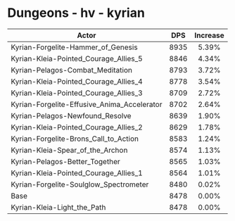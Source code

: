 # Dungeons - hv - kyrian
| Actor | DPS | Increase |
|---|:---:|:---:|
|Kyrian-Forgelite-Hammer_of_Genesis|8935|5.39%|
|Kyrian-Kleia-Pointed_Courage_Allies_5|8846|4.34%|
|Kyrian-Pelagos-Combat_Meditation|8793|3.72%|
|Kyrian-Kleia-Pointed_Courage_Allies_4|8778|3.54%|
|Kyrian-Kleia-Pointed_Courage_Allies_3|8709|2.72%|
|Kyrian-Forgelite-Effusive_Anima_Accelerator|8702|2.64%|
|Kyrian-Pelagos-Newfound_Resolve|8639|1.90%|
|Kyrian-Kleia-Pointed_Courage_Allies_2|8629|1.78%|
|Kyrian-Forgelite-Brons_Call_to_Action|8583|1.24%|
|Kyrian-Kleia-Spear_of_the_Archon|8574|1.13%|
|Kyrian-Pelagos-Better_Together|8565|1.03%|
|Kyrian-Kleia-Pointed_Courage_Allies_1|8564|1.01%|
|Kyrian-Forgelite-Soulglow_Spectrometer|8480|0.02%|
|Base|8478|0.00%|
|Kyrian-Kleia-Light_the_Path|8478|0.00%|
